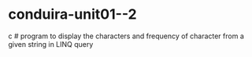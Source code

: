 # conduira-unit01--2
c # program to display the characters and frequency of character from a given string in LINQ query
